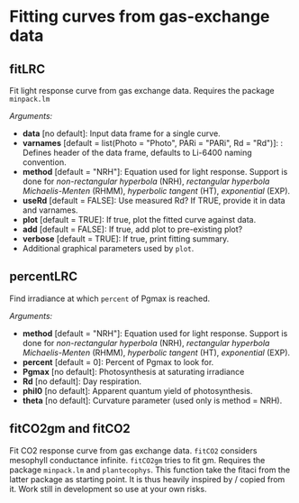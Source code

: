 # Fitting curves from gas-exchange data


## fitLRC 
Fit light response curve from gas exchange data.  Requires the package `minpack.lm`
  
_Arguments:_  
- **data** [no default]: Input data frame for a single curve.  
- **varnames** [default = list(Photo = "Photo", PARi = "PARi", Rd = "Rd")]: : Defines header of the data frame, defaults to Li-6400 naming convention.  
- **method** [default = "NRH"]: Equation used for light response. Support is done for _non-rectangular hyperbola_ (NRH), _rectangular hyperbola Michaelis-Menten_ (RHMM), _hyperbolic tangent_ (HT), _exponential_ (EXP).    
- **useRd** [default = FALSE]: Use measured Rd? If TRUE, provide it in data and varnames.  
- **plot** [default = TRUE]: If true, plot the fitted curve against data.  
- **add** [default = FALSE]: If true, add plot to pre-existing plot?  
- **verbose** [default = TRUE]: If true, print fitting summary.  
- Additional graphical parameters used by `plot`.  

## percentLRC
Find irradiance at which `percent` of Pgmax is reached.  
  
_Arguments:_  
- **method** [default = "NRH"]: Equation used for light response. Support is done for _non-rectangular hyperbola_ (NRH), _rectangular hyperbola Michaelis-Menten_ (RHMM), _hyperbolic tangent_ (HT), _exponential_ (EXP).    
- **percent** [default = 0]: Percent of Pgmax to look for.  
- **Pgmax** [no default]: Photosynthesis at saturating irradiance  
- **Rd** [no default]: Day respiration.  
- **phiI0** [no default]: Apparent quantum yield of photosynthesis.  
- **theta** [no default]: Curvature parameter (used only is method = NRH).

## fitCO2gm and fitCO2
Fit CO2 response curve from gas exchange data. `fitCO2` considers mesophyll conductance infinite. `fitCO2gm` tries to fit gm. Requires the package `minpack.lm` and `plantecophys`. This function take the fitaci from the latter package as starting point. It is thus heavily inspired by / copied from  it. Work still in development so use at your own risks. 



